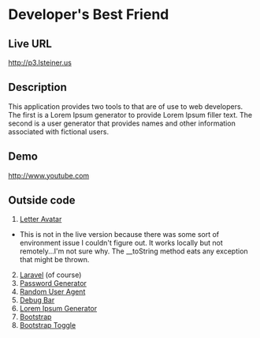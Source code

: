 # Developer's Best Friend
## Live URL
<http://p3.lsteiner.us>
## Description
This application provides two tools to that are of use to web developers. The first is a Lorem Ipsum generator to provide Lorem Ipsum filler text. The second is a user generator that provides names and other information associated with fictional users.
## Demo
<http://www.youtube.com>
## Outside code
1. [Letter Avatar](https://packagist.org/packages/vjoao/letter-avatar)
  * This is not in the live version because there was some sort of environment issue I couldn't figure out. It works locally but not remotely...I'm not sure why. The __toString method eats any exception that might be thrown.
2. [Laravel](https://github.com/laravel) (of course)
3. [Password Generator](https://packagist.org/packages/hackzilla/password-generator)
4. [Random User Agent](https://packagist.org/packages/campo/random-user-agent)
5. [Debug Bar](https://github.com/barryvdh/laravel-debugbar)
6. [Lorem Ipsum Generator](https://packagist.org/packages/badcow/lorem-ipsum)
7. [Bootstrap](http://getbootstrap.com/)
8. [Bootstrap Toggle](http://www.bootstraptoggle.com/)